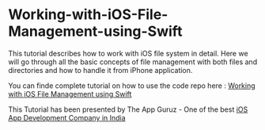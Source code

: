 Working-with-iOS-File-Management-using-Swift
============================================

This tutorial describes how to work with iOS file system in detail. Here we will go through all the basic concepts of file management with both files and directories and how to handle it from iPhone application.

You can finde complete tutorial on how to use the code repo here : [Working with iOS File Management using Swift](http://www.theappguruz.com/blog/working-ios-file-management-using-swift)

This Tutorial has been presented by The App Guruz - One of the best <a href="http://www.theappguruz.com/iphone-app-development/">iOS App Development Company in India</a>
